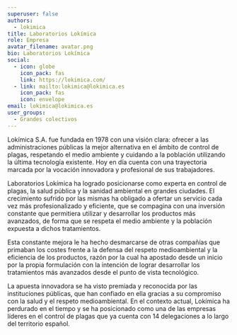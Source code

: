 ```yaml
---
superuser: false
authors:
  - lokimica
title: Laboratorios Lokímica
role: Empresa
avatar_filename: avatar.png
bio: Laboratorios Lokímica
social:
  - icon: globe
    icon_pack: fas
    link: https://lokimica.com/
  - link: mailto:lokimica@lokimica.es
    icon_pack: fas
    icon: envelope
email: lokimica@lokimica.es
user_groups:
  - Grandes colectivos
---
```

<!-- corta y pega de su correo-->

Lokímica S.A. fue fundada en 1978 con una visión clara: ofrecer a las administraciones públicas la mejor alternativa en el ámbito de control de plagas, respetando el medio ambiente y cuidando a la población utilizando la última tecnología existente. Hoy en día cuenta con una trayectoria marcada por la vocación innovadora y profesional de sus trabajadores. 

Laboratorios Lokímica ha logrado posicionarse como experta en control de plagas, la salud pública y la sanidad ambiental en grandes ciudades. El crecimiento sufrido por las mismas ha obligado a ofertar un servicio cada vez más profesionalizado y eficiente, que se compagina con una inversión constante que permitiera utilizar y desarrollar los productos más avanzados, de forma que se respeta el medio ambiente y la población expuesta a dichos tratamientos.  

Esta constante mejora le ha hecho desmarcarse de otras compañías que primaban los costes frente a la defensa del respeto medioambiental y la eficiencia de los productos, razón por la cual ha apostado desde un inicio por la propia formulación con la intención de lograr desarrollar los tratamientos más avanzados desde el punto de vista tecnológico. 

La apuesta innovadora se ha visto premiada y reconocida por las instituciones públicas, que han confiado en ella gracias a su compromiso con la salud y el respeto medioambiental. En el contexto actual, Lokímica ha perdurado en el tiempo y se ha posicionado como una de las empresas líderes en el control de plagas que ya cuenta con 14 delegaciones a lo largo del territorio español. 
